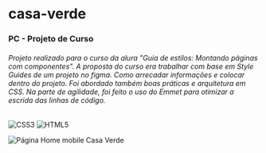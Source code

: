 # casa-verde

### PC - Projeto de Curso


###### Projeto realizado para o curso da alura *"Guia de estilos: Montando páginas com componentes"*. A proposta do curso era trabalhar com base em *Style Guides* de um projeto no figma. Como arrecadar informações e colocar dentro do projeto. Foi abordado também boas práticas e arquitetura em CSS. Na parte de agilidade, foi feito o uso do Emmet para otimizar a escrida das linhas de código.



![CSS3](https://img.shields.io/badge/css3-%231572B6.svg?style=for-the-badge&logo=css3&logoColor=white) 	![HTML5](https://img.shields.io/badge/html5-%23E34F26.svg?style=for-the-badge&logo=html5&logoColor=white)

![Página Home mobile Casa Verde](https://images2.imgbox.com/c7/82/kKfZb0qL_o.jpg)

